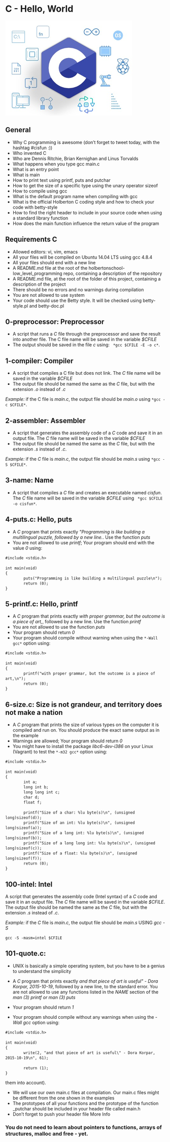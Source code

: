 # **C - Hello, World**
![alt text](https://github.com/THEKINGSTAR/alx-low_level_programming/blob/main/c.jpg?raw=true)

## General

* Why C programming is awesome (don’t forget to tweet today, with the hashtag #cisfun :))
* Who invented C
* Who are Dennis Ritchie, Brian Kernighan and Linus Torvalds
* What happens when you type gcc main.c
* What is an entry point
* What is main
* How to print text using printf, puts and putchar
* How to get the size of a specific type using the unary operator sizeof
* How to compile using gcc
* What is the default program name when compiling with gcc
* What is the official Holberton C coding style and how to check your code with betty-style
* How to find the right header to include in your source code when using a standard library function
* How does the main function influence the return value of the program

## Requirements C

* Allowed editors: vi, vim, emacs
* All your files will be compiled on Ubuntu 14.04 LTS using gcc 4.8.4
* All your files should end with a new line
* A README.md file at the root of the holbertonschool-low_level_programming repo, containing a description of the repository
* A README.md file, at the root of the folder of this project, containing a description of the project
* There should be no errors and no warnings during compilation
* You are not allowed to use system
* Your code should use the Betty style. It will be checked using betty-style.pl and betty-doc.pl

## 0-preprocessor: Preprocessor

* A script that runs a *C* file through the preprocessor and save the result into another file. The C file name will be saved in the variable *$CFILE*
* The output should be saved in the file *c* using: ``` *gcc $CFILE -E -o c*```.

## 1-compiler: Compiler

* A script that compiles a C file but does not link. The *C* file name will be saved in the variable *$CFILE*
* The output file should be named the same as the *C* file, but with the extension *.o* instead of *.c*

*Example:* if the C file is *main.c*, the output file should be *main.o* using ``` *gcc -c $CFILE* ```.

## 2-assembler: Assembler

* A script that generates the assembly code of a *C* code and save it in an output file. The *C* file name will be saved in the variable *$CFILE*
* The output file should be named the same as the *C* file, but with the extension *.s* instead of *.c*.

*Example:* if the *C* file is *main.c*, the output file should be *main.s* using ``` *gcc -S $CFILE* ```.

## 3-name: Name

* A script that compiles a *C* file and creates an executable named *cisfun*. The *C* file name will be saved in the variable *$CFILE* using ``` *gcc $CFILE -o cisfun*```.

## 4-puts.c: Hello, puts

* A *C* program that prints exactly *"Programming is like building a multilingual puzzle, followed by a new line.*. Use the function *puts*
* You are not allowed to use *printf*; Your program should end with the value *0* using:
```
#include <stdio.h>

int main(void)
{
        puts("Programming is like building a multilingual puzzle\n");
        return (0);
}
```
## 5-printf.c: Hello, printf

* A *C* program that prints exactly *with proper grammar, but the outcome is a piece of art,*, followed by a new line. Use the function *printf*
* You are not allowed to use the function *puts*
* Your program should return *0*
* Your program should compile without warning when using the ``` *-Wall gcc* ``` option using:

```
#include <stdio.h>

int main(void)
{
        printf("with proper grammar, but the outcome is a piece of art,\n");
        return (0);
}
```

## 6-size.c: Size is not grandeur, and territory does not make a nation

* A *C* program that prints the size of various types on the computer it is compiled and run on. You should produce the exact same output as in the example 
* Warnings are allowed; Your program should return *0*
* You might have to install the package *libc6-dev-i386* on your Linux (Vagrant) to test the ``` *-m32 gcc* ``` option using:

```
#include <stdio.h>

int main(void)
{
        int a;
        long int b;
        long long int c;
        char d;
        float f;

        printf("Size of a char: %lu byte(s)\n", (unsigned long)sizeof(d));
        printf("Size of an int: %lu byte(s)\n", (unsigned long)sizeof(a));
        printf("Size of a long int: %lu byte(s)\n", (unsigned long)sizeof(b));
        printf("Size of a long long int: %lu byte(s)\n", (unsigned long)sizeof(c));
        printf("Size of a float: %lu byte(s)\n", (unsigned long)sizeof(f));
        return (0);
}
```

## 100-intel: Intel

A script that generates the assembly code (Intel syntax) of a *C* code and save it in an output file. The *C* file name will be saved in the variable *$CFILE*. The output file should be named the same as the *C* file, but with the extension *.s* instead of *.c*.

*Example:* if the *C* file is *main.c*, the output file should be *main.s*  USING *gcc -S*

 ```
gcc -S -masm=intel $CFILE
```

## 101-quote.c: 
* UNIX is basically a simple operating system, but you have to be a genius to understand the simplicity

* A *C* program that prints exactly *and that piece of art is useful" - Dora Korpar, 2015-10-19*, followed by a new line, to the standard error. You are not allowed to use any functions listed in the *NAME* section of the *man (3) printf or man (3) puts*
* Your program should return *1*
* Your program should compile without any warnings when using the *-Wall gcc* option using:

```
#include <stdio.h>

int main(void)
{
        write(2, "and that piece of art is useful\" - Dora Korpar, 2015-10-19\n", 61);

        return (1);
}
```
them into account). 
* We will use our own main.c files at compilation. Our main.c files might be different from the one shown in the examples
* The prototypes of all your functions and the prototype of the function _putchar should be included in your header file called main.h
* Don’t forget to push your header file
More Info
### You do not need to learn about pointers to functions, arrays of structures, malloc and free - yet.

